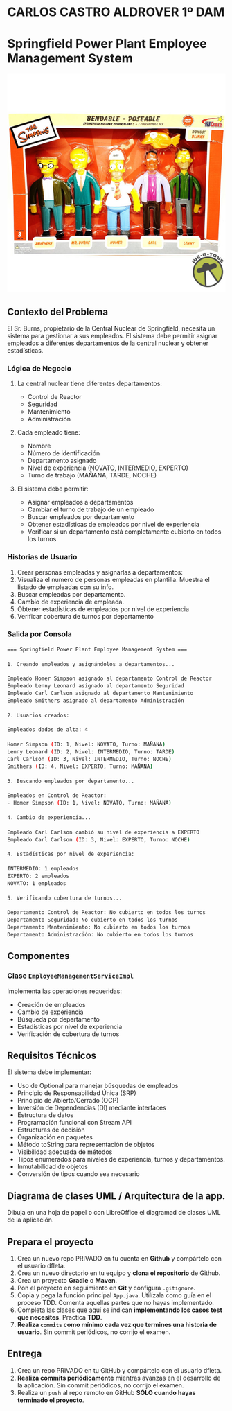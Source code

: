 
# CARLOS CASTRO ALDROVER 1º DAM

# Springfield Power Plant Employee Management System

!["Plantilla Springfield Nuclear Power Plant"](./assets/crew.jpg)

## Contexto del Problema

El Sr. Burns, propietario de la Central Nuclear de Springfield, necesita un sistema para gestionar a sus empleados. El sistema debe permitir asignar empleados a diferentes departamentos de la central nuclear y obtener estadísticas.

### Lógica de Negocio

1. La central nuclear tiene diferentes departamentos:
   - Control de Reactor
   - Seguridad
   - Mantenimiento
   - Administración

2. Cada empleado tiene:
   - Nombre
   - Número de identificación
   - Departamento asignado
   - Nivel de experiencia (NOVATO, INTERMEDIO, EXPERTO)
   - Turno de trabajo (MAÑANA, TARDE, NOCHE)

3. El sistema debe permitir:
   - Asignar empleados a departamentos
   - Cambiar el turno de trabajo de un empleado
   - Buscar empleados por departamento
   - Obtener estadísticas de empleados por nivel de experiencia
   - Verificar si un departamento está completamente cubierto en todos los turnos

### Historias de Usuario

1. Crear personas empleadas y asignarlas a departamentos:
2. Visualiza el numero de personas empleadas en plantilla.
   Muestra el listado de empleadas con su info.
3. Buscar empleadas por departamento.
4. Cambio de experiencia de empleada.
4. Obtener estadísticas de empleados por nivel de experiencia
5. Verificar cobertura de turnos por departamento

### Salida por Consola

```sh
=== Springfield Power Plant Employee Management System ===

1. Creando empleados y asignándolos a departamentos...

Empleado Homer Simpson asignado al departamento Control de Reactor
Empleado Lenny Leonard asignado al departamento Seguridad
Empleado Carl Carlson asignado al departamento Mantenimiento
Empleado Smithers asignado al departamento Administración

2. Usuarios creados:

Empleados dados de alta: 4

Homer Simpson (ID: 1, Nivel: NOVATO, Turno: MAÑANA)
Lenny Leonard (ID: 2, Nivel: INTERMEDIO, Turno: TARDE)
Carl Carlson (ID: 3, Nivel: INTERMEDIO, Turno: NOCHE)
Smithers (ID: 4, Nivel: EXPERTO, Turno: MAÑANA)

3. Buscando empleados por departamento...

Empleados en Control de Reactor:
- Homer Simpson (ID: 1, Nivel: NOVATO, Turno: MAÑANA)

4. Cambio de experiencia...

Empleado Carl Carlson cambió su nivel de experiencia a EXPERTO
Empleado Carl Carlson (ID: 3, Nivel: EXPERTO, Turno: NOCHE)

4. Estadísticas por nivel de experiencia:

INTERMEDIO: 1 empleados
EXPERTO: 2 empleados
NOVATO: 1 empleados

5. Verificando cobertura de turnos...

Departamento Control de Reactor: No cubierto en todos los turnos
Departamento Seguridad: No cubierto en todos los turnos
Departamento Mantenimiento: No cubierto en todos los turnos
Departamento Administración: No cubierto en todos los turnos
```

## Componentes

### Clase `EmployeeManagementServiceImpl`

Implementa las operaciones requeridas:
- Creación de empleados
- Cambio de experiencia
- Búsqueda por departamento
- Estadísticas por nivel de experiencia
- Verificación de cobertura de turnos

## Requisitos Técnicos

El sistema debe implementar:

- Uso de Optional para manejar búsquedas de empleados
- Principio de Responsabilidad Única (SRP)
- Principio de Abierto/Cerrado (OCP)
- Inversión de Dependencias (DI) mediante interfaces
- Estructura de datos
- Programación funcional con Stream API
- Estructuras de decisión
- Organización en paquetes
- Método toString para representación de objetos
- Visibilidad adecuada de métodos
- Tipos enumerados para niveles de experiencia, turnos y departamentos.
- Inmutabilidad de objetos
- Conversión de tipos cuando sea necesario 

## Diagrama de clases UML / Arquitectura de la app.

Dibuja en una hoja de papel o con LibreOffice el diagramad de clases UML de la aplicación.


## Prepara el proyecto

 1. Crea un nuevo repo PRIVADO en tu cuenta en **Github** y compártelo con el usuario dfleta.
 2. Crea un nuevo directorio en tu equipo y **clona el repositorio** de Github.
 3. Crea un proyecto **Gradle** o **Maven**.
 4. Pon el proyecto en seguimiento en **Git** y configura `.gitignore`.
 5. Copia y pega la función principal `App.java`. Utilízala como guía en el proceso TDD. Comenta aquellas partes que no hayas implementado.
 6. Completa las clases que aquí se indican **implementando los casos test que necesites**. Practica **TDD**.
 7. **Realiza `commits` como mínimo cada vez que termines una historia de usuario**. Sin commit periódicos, no corrijo el examen.

## Entrega

 1. Crea un repo PRIVADO en tu GitHub y compártelo con el usuario dfleta.
 2. **Realiza commits periódicamente** mientras avanzas en el desarrollo de la aplicación. Sin commit periódicos, no corrijo el examen.
 3. Realiza un `push` al repo remoto en GitHub **SÓLO cuando hayas terminado el proyecto**.